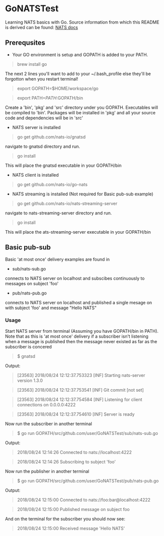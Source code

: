 # GoNATSTest

Learning NATS basics with Go. Source information from which this README is derived can be found: [NATS docs](https://nats.io/documentation/)

## Prerequsites

- Your GO environment is setup and GOPATH is added to your PATH.

> brew install go

The next 2 lines you'll want to add to your ~/.bash_profile else they'll be forgotton when you restart terminal!

> export GOPATH=$HOME/workspace/go

> export PATH=$PATH:$GOPATH/bin   

Create a 'bin', 'pkg' and 'src'  directory under you GOPATH. Executables will be compiled to 'bin'. Packages will be installed in 'pkg' and all your source code and dependencies will be in 'src'

- NATS server is installed

> go get github.com/nats-io/gnatsd

navigate to gnatsd directory and run. 

> go install

This will place the gnatsd executable in your GOPATH/bin


- NATS client is installed

> go get github.com/nats-io/go-nats

- NATS streaming is installed (Not required for Basic pub-sub example)

>go get github.com/nats-io/nats-streaming-server

navigate to nats-streaming-server directory and run. 

> go install

This will place the ats-streaming-server executable in your GOPATH/bin



## Basic pub-sub

Basic 'at most once' delivery examples are found in

- sub/nats-sub.go

connects to NATS server on localhost and subscibes continuously to messages on subject 'foo'

- pub/nats-pub.go

connects to NATS server on localhost and published a single mesage on with subject 'foo' and message "Hello NATS"

### Usage

Start NATS server from terminal (Assuming you have GOPATH/bin in PATH). Note that as this is 'at most once' delivery if a subscriber isn't listening when a message is published then the message never existed as far as the subscriber is concered

>$ gnatsd

Output:

>[23563] 2018/08/24 12:12:37.753323 [INF] Starting nats-server version 1.3.0

>[23563] 2018/08/24 12:12:37.753541 [INF] Git commit [not set]

>[23563] 2018/08/24 12:12:37.754584 [INF] Listening for client connections on 0.0.0.0:4222

>[23563] 2018/08/24 12:12:37.754610 [INF] Server is ready

Now run the subscriber in another terminal

>$ go run GOPATH/src/github.com/user/GoNATSTest/sub/nats-sub.go

Output:

>2018/08/24 12:14:26 Connected to nats://localhost:4222

>2018/08/24 12:14:26 Subscribing to subject 'foo'

Now run the publisher in another terminal

>$ go run GOPATH/src/github.com/user/GoNATSTest/pub/nats-pub.go

Output:

>2018/08/24 12:15:00 Connected to nats://foo:bar@localhost:4222

>2018/08/24 12:15:00 Published message on subject foo

And on the terminal for the subscriber you should now see:

>2018/08/24 12:15:00 Received message 'Hello NATS'




